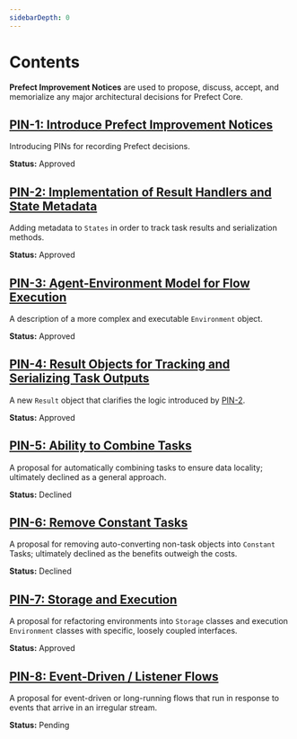 ```yaml
---
sidebarDepth: 0
---
```


# Contents

**Prefect Improvement Notices** are used to propose, discuss, accept, and memorialize any major architectural decisions for Prefect Core.

## [PIN-1: Introduce Prefect Improvement Notices](PIN-1-Introduce-PINs.md)

Introducing PINs for recording Prefect decisions.

**Status:** Approved

## [PIN-2: Implementation of Result Handlers and State Metadata](PIN-2-Result-Handlers.md)

Adding metadata to `States` in order to track task results and serialization methods.

**Status:** Approved

## [PIN-3: Agent-Environment Model for Flow Execution](PIN-3-Agent-Environment.md)

A description of a more complex and executable `Environment` object.

**Status:** Approved

## [PIN-4: Result Objects for Tracking and Serializing Task Outputs](PIN-4-Result-Objects.md)

A new `Result` object that clarifies the logic introduced by [PIN-2](PIN-2-Result-Handlers.md).

**Status:** Approved

## [PIN-5: Ability to Combine Tasks](PIN-5-Combining-Tasks.md)

A proposal for automatically combining tasks to ensure data locality; ultimately declined as a general approach.

**Status:** Declined

## [PIN-6: Remove Constant Tasks](PIN-6-Remove-Constant-Tasks.md)

A proposal for removing auto-converting non-task objects into `Constant` Tasks; ultimately declined as the benefits outweigh the costs.

**Status:** Declined

## [PIN-7: Storage and Execution](PIN-7-Storage-Execution.md)

A proposal for refactoring environments into `Storage` classes and execution `Environment` classes with specific, loosely coupled interfaces.

**Status:** Approved

## [PIN-8: Event-Driven / Listener Flows](PIN-8-Listener-Flows.md)

A proposal for event-driven or long-running flows that run in response to events that arrive in an irregular stream.

**Status:** Pending
